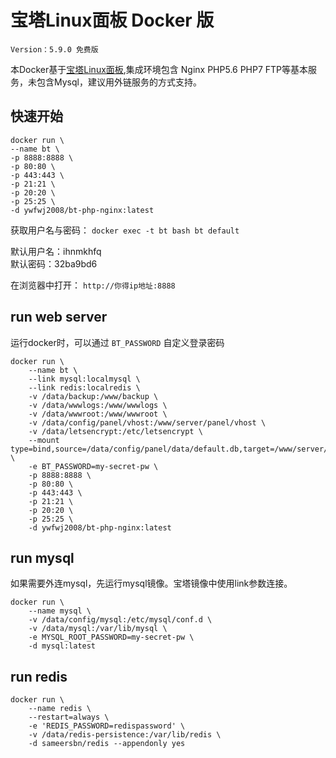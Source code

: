 # 宝塔Linux面板 Docker 版

`Version：5.9.0 免费版`

本Docker基于[宝塔Linux面板](https://www.bt.cn),集成环境包含 Nginx PHP5.6 PHP7 FTP等基本服务，未包含Mysql，建议用外链服务的方式支持。

## 快速开始
```
docker run \
--name bt \
-p 8888:8888 \
-p 80:80 \
-p 443:443 \
-p 21:21 \
-p 20:20 \
-p 25:25 \
-d ywfwj2008/bt-php-nginx:latest
```

获取用户名与密码：
`docker exec -t bt bash bt default`

默认用户名：ihnmkhfq  
默认密码：32ba9bd6

在浏览器中打开：
`http://你得ip地址:8888`  


## run web server
运行docker时，可以通过 `BT_PASSWORD` 自定义登录密码
```
docker run \
    --name bt \
    --link mysql:localmysql \
    --link redis:localredis \
    -v /data/backup:/www/backup \
    -v /data/wwwlogs:/www/wwwlogs \
    -v /data/wwwroot:/www/wwwroot \
    -v /data/config/panel/vhost:/www/server/panel/vhost \
    -v /data/letsencrypt:/etc/letsencrypt \
    --mount type=bind,source=/data/config/panel/data/default.db,target=/www/server/panel/data/default.db \
    -e BT_PASSWORD=my-secret-pw \
    -p 8888:8888 \
    -p 80:80 \
    -p 443:443 \
    -p 21:21 \
    -p 20:20 \
    -p 25:25 \
    -d ywfwj2008/bt-php-nginx:latest
```

## run mysql
如果需要外连mysql，先运行mysql镜像。宝塔镜像中使用link参数连接。
```
docker run \
    --name mysql \
    -v /data/config/mysql:/etc/mysql/conf.d \
    -v /data/mysql:/var/lib/mysql \
    -e MYSQL_ROOT_PASSWORD=my-secret-pw \
    -d mysql:latest
```

## run redis
```
docker run \
    --name redis \
    --restart=always \
    -e 'REDIS_PASSWORD=redispassword' \
    -v /data/redis-persistence:/var/lib/redis \
    -d sameersbn/redis --appendonly yes
```